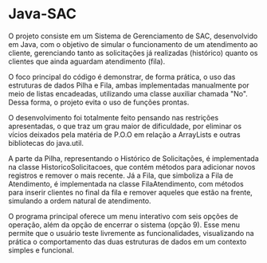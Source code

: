 # Java-SAC

O projeto consiste em um Sistema de Gerenciamento de SAC, desenvolvido em Java, com o objetivo de simular o funcionamento de um atendimento ao cliente, gerenciando tanto as solicitações já realizadas (histórico) quanto os clientes que ainda aguardam atendimento (fila).

O foco principal do código é demonstrar, de forma prática, o uso das estruturas de dados Pilha e Fila, ambas implementadas manualmente por meio de listas encadeadas, utilizando uma classe auxiliar chamada "No". Dessa forma, o projeto evita o uso de funções prontas.

O desenvolvimento foi totalmente feito pensando nas restrições apresentadas, o que traz um grau maior de dificuldade, por eliminar os vícios deixados pela matéria de P.O.O em relação a ArrayLists e outras bibliotecas do java.util.

A parte da Pilha, representando o Histórico de Solicitações, é implementada na classe HistoricoSolicitacoes, que contém métodos para adicionar novos registros e remover o mais recente. Já a Fila, que simboliza a Fila de Atendimento, é implementada na classe FilaAtendimento, com métodos para inserir clientes no final da fila e remover aqueles que estão na frente, simulando a ordem natural de atendimento.

O programa principal oferece um menu interativo com seis opções de operação, além da opção de encerrar o sistema (opção 9). Esse menu permite que o usuário teste livremente as funcionalidades, visualizando na prática o comportamento das duas estruturas de dados em um contexto simples e funcional.
